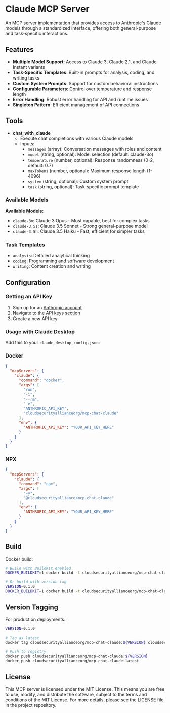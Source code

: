 # Claude MCP Server

An MCP server implementation that provides access to Anthropic's Claude models through a standardized interface, offering both general-purpose and task-specific interactions.

## Features

- **Multiple Model Support**: Access to Claude 3, Claude 2.1, and Claude Instant variants
- **Task-Specific Templates**: Built-in prompts for analysis, coding, and writing tasks
- **Custom System Prompts**: Support for custom behavioral instructions
- **Configurable Parameters**: Control over temperature and response length
- **Error Handling**: Robust error handling for API and runtime issues
- **Singleton Pattern**: Efficient management of API connections

## Tools

- **chat_with_claude**
  - Execute chat completions with various Claude models
  - Inputs:
    - `messages` (array): Conversation messages with roles and content
    - `model` (string, optional): Model selection (default: claude-3o)
    - `temperature` (number, optional): Response randomness (0-2, default: 0.7)
    - `maxTokens` (number, optional): Maximum response length (1-4096)
    - `system` (string, optional): Custom system prompt
    - `task` (string, optional): Task-specific prompt template

### Available Models

**Available Models:**
- `claude-3o`: Claude 3 Opus - Most capable, best for complex tasks
- `claude-3.5s`: Claude 3.5 Sonnet - Strong general-purpose model
- `claude-3.5h`: Claude 3.5 Haiku - Fast, efficient for simpler tasks

### Task Templates

- `analysis`: Detailed analytical thinking
- `coding`: Programming and software development
- `writing`: Content creation and writing

## Configuration

### Getting an API Key
1. Sign up for an [Anthropic account](https://console.anthropic.com/)
2. Navigate to the [API keys section](https://console.anthropic.com/settings/keys)
3. Create a new API key

### Usage with Claude Desktop
Add this to your `claude_desktop_config.json`:

### Docker

```json
{
  "mcpServers": {
    "claude": {
      "command": "docker",
      "args": [
        "run",
        "-i",
        "--rm",
        "-e",
        "ANTHROPIC_API_KEY",
        "cloudsecurityallianceorg/mcp-chat-claude"
      ],
      "env": {
        "ANTHROPIC_API_KEY": "YOUR_API_KEY_HERE"
      }
    }
  }
}
```

### NPX

```json
{
  "mcpServers": {
    "claude": {
      "command": "npx",
      "args": [
        "-y",
        "@cloudsecurityalliance/mcp-chat-claude"
      ],
      "env": {
        "ANTHROPIC_API_KEY": "YOUR_API_KEY_HERE"
      }
    }
  }
}
```

## Build

Docker build:

```bash
# Build with BuildKit enabled
DOCKER_BUILDKIT=1 docker build -t cloudsecurityallianceorg/mcp-chat-claude:latest .

# Or build with version tag
VERSION=0.1.0
DOCKER_BUILDKIT=1 docker build -t cloudsecurityallianceorg/mcp-chat-claude:${VERSION} .
```

## Version Tagging

For production deployments:

```bash
VERSION=0.1.0

# Tag as latest
docker tag cloudsecurityallianceorg/mcp-chat-claude:${VERSION} cloudsecurityallianceorg/mcp-chat-claude:latest

# Push to registry
docker push cloudsecurityallianceorg/mcp-chat-claude:${VERSION}
docker push cloudsecurityallianceorg/mcp-chat-claude:latest
```

## License

This MCP server is licensed under the MIT License. This means you are free to use, modify, and distribute the software, subject to the terms and conditions of the MIT License. For more details, please see the LICENSE file in the project repository.
